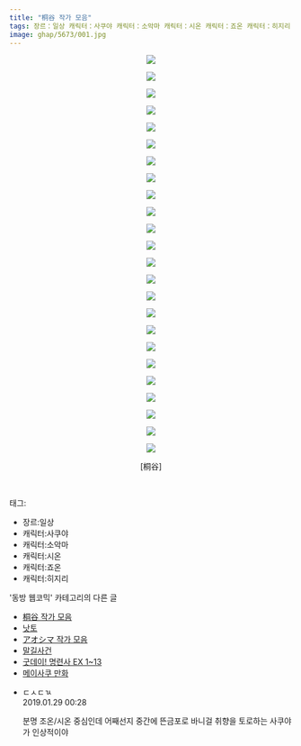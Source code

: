 ```yaml
---
title: "桐谷 작가 모음"
tags: 장르：일상 캐릭터：사쿠야 캐릭터：소악마 캐릭터：시온 캐릭터：죠온 캐릭터：히지리 桐谷 동방_웹코믹
image: ghap/5673/001.jpg
---
```

<div class="article">
<p style="text-align: center; clear: none; float: none;"><img src="{{ site.nasurl }}/ghap/5673/001.jpg"/></p>
<p style="text-align: center; clear: none; float: none;"><img src="{{ site.nasurl }}/ghap/5673/002.jpg"/></p>
<p style="text-align: center; clear: none; float: none;"><img src="{{ site.nasurl }}/ghap/5673/003.jpg"/></p>
<p style="text-align: center; clear: none; float: none;"><img src="{{ site.nasurl }}/ghap/5673/004.jpg"/></p>
<p style="text-align: center; clear: none; float: none;"><img src="{{ site.nasurl }}/ghap/5673/005.jpg"/></p>
<p style="text-align: center; clear: none; float: none;"><img src="{{ site.nasurl }}/ghap/5673/006.jpg"/></p>
<p style="text-align: center; clear: none; float: none;"><img src="{{ site.nasurl }}/ghap/5673/007.jpg"/></p>
<p style="text-align: center; clear: none; float: none;"><img src="{{ site.nasurl }}/ghap/5673/008.jpg"/></p>
<p style="text-align: center; clear: none; float: none;"><img src="{{ site.nasurl }}/ghap/5673/009.jpg"/></p>
<p style="text-align: center; clear: none; float: none;"><img src="{{ site.nasurl }}/ghap/5673/010.jpg"/></p>
<p style="text-align: center; clear: none; float: none;"><img src="{{ site.nasurl }}/ghap/5673/011.jpg"/></p>
<p style="text-align: center; clear: none; float: none;"><img src="{{ site.nasurl }}/ghap/5673/012.jpg"/></p>
<p style="text-align: center; clear: none; float: none;"><img src="{{ site.nasurl }}/ghap/5673/013.jpg"/></p>
<p style="text-align: center; clear: none; float: none;"><img src="{{ site.nasurl }}/ghap/5673/014.jpg"/></p>
<p style="text-align: center; clear: none; float: none;"><img src="{{ site.nasurl }}/ghap/5673/015.jpg"/></p>
<p style="text-align: center; clear: none; float: none;"><img src="{{ site.nasurl }}/ghap/5673/016.jpg"/></p>
<p style="text-align: center; clear: none; float: none;"><img src="{{ site.nasurl }}/ghap/5673/017.jpg"/></p>
<p style="text-align: center; clear: none; float: none;"><img src="{{ site.nasurl }}/ghap/5673/018.jpg"/></p>
<p style="text-align: center; clear: none; float: none;"><img src="{{ site.nasurl }}/ghap/5673/019.jpg"/></p>
<p style="text-align: center; clear: none; float: none;"><img src="{{ site.nasurl }}/ghap/5673/020.jpg"/></p>
<p style="text-align: center; clear: none; float: none;"><img src="{{ site.nasurl }}/ghap/5673/021.jpg"/></p>
<p style="text-align: center; clear: none; float: none;"><img src="{{ site.nasurl }}/ghap/5673/022.jpg"/></p>
<p style="text-align: center; clear: none; float: none;"><img src="{{ site.nasurl }}/ghap/5673/023.jpg"/></p>
<p style="text-align: center; clear: none; float: none;"><img src="{{ site.nasurl }}/ghap/5673/024.jpg"/></p>
<p style="text-align: center; clear: none; float: none;">[桐谷]</p>
<p><br/></p>
</div><div class="tagTrail">
<p>태그: </p>
<ul>
<li>장르:일상</li>
<li>캐릭터:사쿠야</li>
<li>캐릭터:소악마</li>
<li>캐릭터:시온</li>
<li>캐릭터:죠온</li>
<li>캐릭터:히지리</li>
</ul>
</div><div class="another">
<p>'동방 웹코믹' 카테고리의 다른 글</p>
<ul>
<li><a href="/2019-01-29-ghap_5673">桐谷 작가 모음</a></li>
<li><a href="/2019-01-23-ghap_5648">낫토</a></li>
<li><a href="/2019-01-23-ghap_5647">アオシマ 작가 모음</a></li>
<li><a href="/2019-01-20-ghap_5635">말길사건</a></li>
<li><a href="/2019-01-18-ghap_5626">굿데이! 명련사 EX 1~13</a></li>
<li><a href="/2019-01-17-ghap_5621">메이사쿠 만화</a></li>
</ul>
</div><div class="comment">
<ul>
<li class="cb_thumb_off" id="comment15423648">
<div class="cb_comment_area">
<div class="cb_info_area">
<div class="cb_section">
<span class="cb_nick_name">ㄷㅅㄷㄳ</span>
</div>
<div class="cb_section">
<span class="cb_date">2019.01.29 00:28 </span>
</div>
</div>
<div class="cb_dsc_comment">
<p class="cb_dsc">
											분명 조온/시온 중심인데 어째선지 중간에 뜬금포로 바니걸 취향을 토로하는 사쿠야가 인상적이야
										</p>
</div>
</div></li>
</ul>
</div>